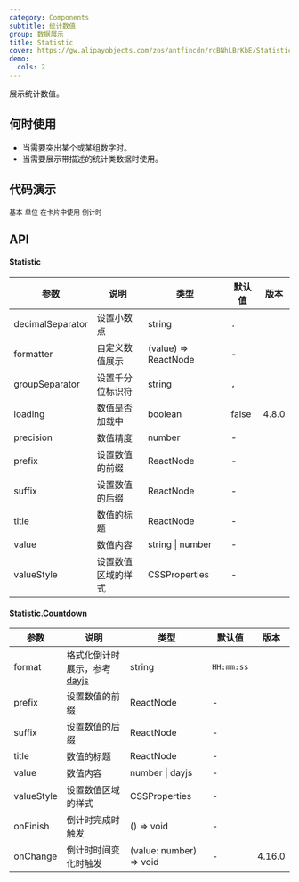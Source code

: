```yaml
---
category: Components
subtitle: 统计数值
group: 数据展示
title: Statistic
cover: https://gw.alipayobjects.com/zos/antfincdn/rcBNhLBrKbE/Statistic.svg
demo:
  cols: 2
---
```


展示统计数值。

## 何时使用

- 当需要突出某个或某组数字时。
- 当需要展示带描述的统计类数据时使用。

## 代码演示

<code src="./demo/basic.tsx">基本</code>
<code src="./demo/unit.tsx">单位</code>
<code src="./demo/card.tsx">在卡片中使用</code>
<code src="./demo/countdown.tsx">倒计时</code>

## API

#### Statistic

| 参数             | 说明               | 类型                 | 默认值 | 版本  |
| ---------------- | ------------------ | -------------------- | ------ | ----- |
| decimalSeparator | 设置小数点         | string               | `.`    |       |
| formatter        | 自定义数值展示     | (value) => ReactNode | -      |       |
| groupSeparator   | 设置千分位标识符   | string               | `,`    |       |
| loading          | 数值是否加载中     | boolean              | false  | 4.8.0 |
| precision        | 数值精度           | number               | -      |       |
| prefix           | 设置数值的前缀     | ReactNode            | -      |       |
| suffix           | 设置数值的后缀     | ReactNode            | -      |       |
| title            | 数值的标题         | ReactNode            | -      |       |
| value            | 数值内容           | string \| number     | -      |       |
| valueStyle       | 设置数值区域的样式 | CSSProperties        | -      |       |

#### Statistic.Countdown

| 参数       | 说明                                                | 类型                    | 默认值     | 版本   |
| ---------- | --------------------------------------------------- | ----------------------- | ---------- | ------ |
| format     | 格式化倒计时展示，参考 [dayjs](https://day.js.org/) | string                  | `HH:mm:ss` |        |
| prefix     | 设置数值的前缀                                      | ReactNode               | -          |        |
| suffix     | 设置数值的后缀                                      | ReactNode               | -          |        |
| title      | 数值的标题                                          | ReactNode               | -          |        |
| value      | 数值内容                                            | number \| dayjs         | -          |        |
| valueStyle | 设置数值区域的样式                                  | CSSProperties           | -          |        |
| onFinish   | 倒计时完成时触发                                    | () => void              | -          |        |
| onChange   | 倒计时时间变化时触发                                | (value: number) => void | -          | 4.16.0 |
